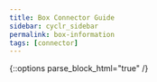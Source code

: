 ```yaml
---
title: Box Connector Guide
sidebar: cyclr_sidebar
permalink: box-information
tags: [connector]
---
```

{::options parse_block_html="true" /}
